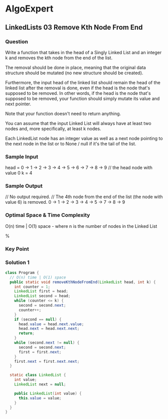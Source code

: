 # AlgoExpert

## LinkedLists 03 Remove Kth Node From End

### Question

Write a function that takes in the head of a Singly Linked List and an integer k and removes the kth node from the end of the list.

The removal should be done in place, meaning that the original data structure should be mutated (no new structure should be created).

Furthermore, the input head of the linked list should remain the head of the linked list after the removal is done, even if the head is the node that's supposed to be removed. In other words, if the head is the node that's supposed to be removed, your function should simply mutate its value and next pointer.

Note that your function doesn't need to return anything.

You can assume that the input Linked List will always have at least two nodes and, more specifically, at least k nodes.

Each LinkedList node has an integer value as well as a next node pointing to the next node in the list or to None / null if it's the tail of the list.

### Sample Input

head = 0 -> 1 -> 2 -> 3 -> 4 -> 5 -> 6 -> 7 -> 8 -> 9 // the head node with value 0
k = 4

### Sample Output

// No output required.
// The 4th node from the end of the list (the node with value 6) is removed.
0 -> 1 -> 2 -> 3 -> 4 -> 5 -> 7 -> 8 -> 9

### Optimal Space & Time Complexity

O(n) time | O(1) space - where n is the number of nodes in the Linked List

%

### Key Point

### Solution 1

```java
class Program {
  // O(n) time | O(1) space
  public static void removeKthNodeFromEnd(LinkedList head, int k) {
    int counter = 1;
    LinkedList first = head;
    LinkedList second = head;
    while (counter <= k) {
      second = second.next;
      counter++;
    }
    if (second == null) {
      head.value = head.next.value;
      head.next = head.next.next;
      return;
    }
    while (second.next != null) {
      second = second.next;
      first = first.next;
    }
    first.next = first.next.next;
  }

  static class LinkedList {
    int value;
    LinkedList next = null;

    public LinkedList(int value) {
      this.value = value;
    }
  }
}

```
